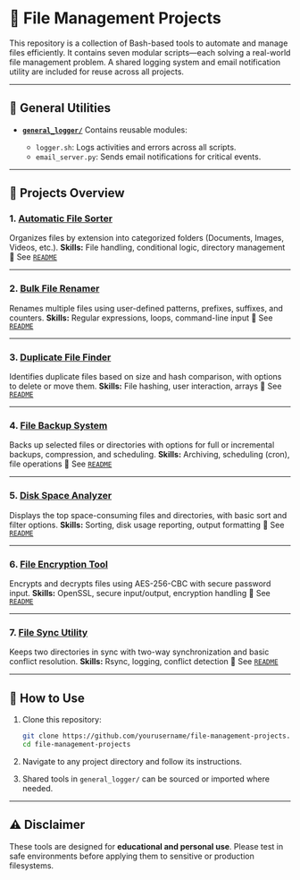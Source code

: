 
# 📁 File Management Projects

This repository is a collection of Bash-based tools to automate and manage files efficiently. It contains seven modular scripts—each solving a real-world file management problem. A shared logging system and email notification utility are included for reuse across all projects.

---

## 🔧 General Utilities

* **[`general_logger/`](./general_logger)**
  Contains reusable modules:

  * `logger.sh`: Logs activities and errors across all scripts.
  * `email_server.py`: Sends email notifications for critical events.

---

## 📂 Projects Overview

### 1. [Automatic File Sorter](./sorter)

Organizes files by extension into categorized folders (Documents, Images, Videos, etc.).
**Skills:** File handling, conditional logic, directory management
📖 See [`README`](./sorter/Readme.md)

---

### 2. [Bulk File Renamer](./bulk_renamer)

Renames multiple files using user-defined patterns, prefixes, suffixes, and counters.
**Skills:** Regular expressions, loops, command-line input
📖 See [`README`](./bulk_renamer/Readme.md)

---

### 3. [Duplicate File Finder](./duplicate_finder)

Identifies duplicate files based on size and hash comparison, with options to delete or move them.
**Skills:** File hashing, user interaction, arrays
📖 See [`README`](./duplicate_finder/Readme.md)

---

### 4. [File Backup System](./backup)

Backs up selected files or directories with options for full or incremental backups, compression, and scheduling.
**Skills:** Archiving, scheduling (cron), file operations
📖 See [`README`](./backup/Readme.md)

---

### 5. [Disk Space Analyzer](./disk_space_check)

Displays the top space-consuming files and directories, with basic sort and filter options.
**Skills:** Sorting, disk usage reporting, output formatting
📖 See [`README`](./disk_space_check/Readme.md)

---

### 6. [File Encryption Tool](./file_encryption)

Encrypts and decrypts files using AES-256-CBC with secure password input.
**Skills:** OpenSSL, secure input/output, encryption handling
📖 See [`README`](./file_encryption/Readme.md)

---

### 7. [File Sync Utility](./file_sync)

Keeps two directories in sync with two-way synchronization and basic conflict resolution.
**Skills:** Rsync, logging, conflict detection
📖 See [`README`](./file_sync/Readme.md)

---

## 🧩 How to Use

1. Clone this repository:

   ```bash
   git clone https://github.com/yourusername/file-management-projects.git
   cd file-management-projects
   ```

2. Navigate to any project directory and follow its instructions.

3. Shared tools in `general_logger/` can be sourced or imported where needed.

---

## ⚠️ Disclaimer

These tools are designed for **educational and personal use**. Please test in safe environments before applying them to sensitive or production filesystems.

